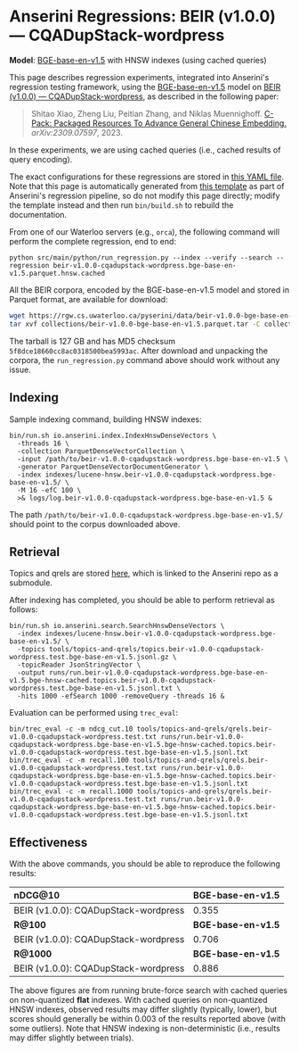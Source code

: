 # Anserini Regressions: BEIR (v1.0.0) &mdash; CQADupStack-wordpress

**Model**: [BGE-base-en-v1.5](https://huggingface.co/BAAI/bge-base-en-v1.5) with HNSW indexes (using cached queries)

This page describes regression experiments, integrated into Anserini's regression testing framework, using the [BGE-base-en-v1.5](https://huggingface.co/BAAI/bge-base-en-v1.5) model on [BEIR (v1.0.0) &mdash; CQADupStack-wordpress](http://beir.ai/), as described in the following paper:

> Shitao Xiao, Zheng Liu, Peitian Zhang, and Niklas Muennighoff. [C-Pack: Packaged Resources To Advance General Chinese Embedding.](https://arxiv.org/abs/2309.07597) _arXiv:2309.07597_, 2023.

In these experiments, we are using cached queries (i.e., cached results of query encoding).

The exact configurations for these regressions are stored in [this YAML file](../../src/main/resources/regression/beir-v1.0.0-cqadupstack-wordpress.bge-base-en-v1.5.parquet.hnsw.cached.yaml).
Note that this page is automatically generated from [this template](../../src/main/resources/docgen/templates/beir-v1.0.0-cqadupstack-wordpress.bge-base-en-v1.5.parquet.hnsw.cached.template) as part of Anserini's regression pipeline, so do not modify this page directly; modify the template instead and then run `bin/build.sh` to rebuild the documentation.

From one of our Waterloo servers (e.g., `orca`), the following command will perform the complete regression, end to end:

```
python src/main/python/run_regression.py --index --verify --search --regression beir-v1.0.0-cqadupstack-wordpress.bge-base-en-v1.5.parquet.hnsw.cached
```

All the BEIR corpora, encoded by the BGE-base-en-v1.5 model and stored in Parquet format, are available for download:

```bash
wget https://rgw.cs.uwaterloo.ca/pyserini/data/beir-v1.0.0-bge-base-en-v1.5.parquet.tar -P collections/
tar xvf collections/beir-v1.0.0-bge-base-en-v1.5.parquet.tar -C collections/
```

The tarball is 127 GB and has MD5 checksum `5f8dce18660cc8ac0318500bea5993ac`.
After download and unpacking the corpora, the `run_regression.py` command above should work without any issue.

## Indexing

Sample indexing command, building HNSW indexes:

```
bin/run.sh io.anserini.index.IndexHnswDenseVectors \
  -threads 16 \
  -collection ParquetDenseVectorCollection \
  -input /path/to/beir-v1.0.0-cqadupstack-wordpress.bge-base-en-v1.5 \
  -generator ParquetDenseVectorDocumentGenerator \
  -index indexes/lucene-hnsw.beir-v1.0.0-cqadupstack-wordpress.bge-base-en-v1.5/ \
  -M 16 -efC 100 \
  >& logs/log.beir-v1.0.0-cqadupstack-wordpress.bge-base-en-v1.5 &
```

The path `/path/to/beir-v1.0.0-cqadupstack-wordpress.bge-base-en-v1.5/` should point to the corpus downloaded above.

## Retrieval

Topics and qrels are stored [here](https://github.com/castorini/anserini-tools/tree/master/topics-and-qrels), which is linked to the Anserini repo as a submodule.

After indexing has completed, you should be able to perform retrieval as follows:

```
bin/run.sh io.anserini.search.SearchHnswDenseVectors \
  -index indexes/lucene-hnsw.beir-v1.0.0-cqadupstack-wordpress.bge-base-en-v1.5/ \
  -topics tools/topics-and-qrels/topics.beir-v1.0.0-cqadupstack-wordpress.test.bge-base-en-v1.5.jsonl.gz \
  -topicReader JsonStringVector \
  -output runs/run.beir-v1.0.0-cqadupstack-wordpress.bge-base-en-v1.5.bge-hnsw-cached.topics.beir-v1.0.0-cqadupstack-wordpress.test.bge-base-en-v1.5.jsonl.txt \
  -hits 1000 -efSearch 1000 -removeQuery -threads 16 &
```

Evaluation can be performed using `trec_eval`:

```
bin/trec_eval -c -m ndcg_cut.10 tools/topics-and-qrels/qrels.beir-v1.0.0-cqadupstack-wordpress.test.txt runs/run.beir-v1.0.0-cqadupstack-wordpress.bge-base-en-v1.5.bge-hnsw-cached.topics.beir-v1.0.0-cqadupstack-wordpress.test.bge-base-en-v1.5.jsonl.txt
bin/trec_eval -c -m recall.100 tools/topics-and-qrels/qrels.beir-v1.0.0-cqadupstack-wordpress.test.txt runs/run.beir-v1.0.0-cqadupstack-wordpress.bge-base-en-v1.5.bge-hnsw-cached.topics.beir-v1.0.0-cqadupstack-wordpress.test.bge-base-en-v1.5.jsonl.txt
bin/trec_eval -c -m recall.1000 tools/topics-and-qrels/qrels.beir-v1.0.0-cqadupstack-wordpress.test.txt runs/run.beir-v1.0.0-cqadupstack-wordpress.bge-base-en-v1.5.bge-hnsw-cached.topics.beir-v1.0.0-cqadupstack-wordpress.test.bge-base-en-v1.5.jsonl.txt
```

## Effectiveness

With the above commands, you should be able to reproduce the following results:

| **nDCG@10**                                                                                                  | **BGE-base-en-v1.5**|
|:-------------------------------------------------------------------------------------------------------------|-----------|
| BEIR (v1.0.0): CQADupStack-wordpress                                                                         | 0.355     |
| **R@100**                                                                                                    | **BGE-base-en-v1.5**|
| BEIR (v1.0.0): CQADupStack-wordpress                                                                         | 0.706     |
| **R@1000**                                                                                                   | **BGE-base-en-v1.5**|
| BEIR (v1.0.0): CQADupStack-wordpress                                                                         | 0.886     |

The above figures are from running brute-force search with cached queries on non-quantized **flat** indexes.
With cached queries on non-quantized HNSW indexes, observed results may differ slightly (typically, lower), but scores should generally be within 0.003 of the results reported above (with some outliers).
Note that HNSW indexing is non-deterministic (i.e., results may differ slightly between trials).
